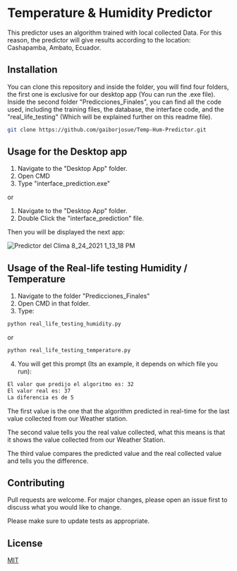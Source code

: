 # Temperature & Humidity Predictor

This predictor uses an algorithm trained with local collected Data. For this reason, the predictor will give results according to the location: Cashapamba, Ambato, Ecuador.

## Installation

You can clone this repository and inside the folder, you will find four folders, the first one is exclusive for our desktop app (You can run the .exe file). Inside the second folder "Predicciones_Finales", you can find all the code used, including the training files, the database, the interface code, and the "real_life_testing" (Which will be explained further on this readme file).

```bash
git clone https://github.com/gaiborjosue/Temp-Hum-Predictor.git
```

## Usage for the Desktop app

1. Navigate to the "Desktop App" folder.
2. Open CMD
3. Type "interface_prediction.exe"

or 

1. Navigate to the "Desktop App" folder.
2. Double Click the "interface_prediction" file.

Then you will be displayed the next app:

![Predictor del Clima 8_24_2021 1_13_18 PM](https://user-images.githubusercontent.com/78832141/130669370-e7522a7c-a240-4936-b4e2-2f8c091448f2.png)

## Usage of the Real-life testing Humidity / Temperature 

1. Navigate to the folder "Predicciones_Finales"
2. Open CMD in that folder.
3. Type: 
```bash
python real_life_testing_humidity.py
```
or

```bash
python real_life_testing_temperature.py
```

4. You will get this prompt (Its an example, it depends on which file you run):

```bash
El valor que predijo el algoritmo es: 32
El valor real es: 37
La diferencia es de 5
```
The first value is the one that the algorithm predicted in real-time for the last value collected from our Weather station.

The second value tells you the real value collected, what this means is that it shows the value collected from our Weather Station.

The third value compares the predicted value and the real collected value and tells you the difference. 


## Contributing
Pull requests are welcome. For major changes, please open an issue first to discuss what you would like to change.

Please make sure to update tests as appropriate.

## License
[MIT](https://github.com/gaiborjosue/Temp-Hum-Predictor/blob/master/LICENSE)
